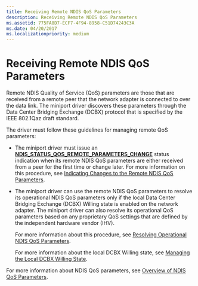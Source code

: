 ```yaml
---
title: Receiving Remote NDIS QoS Parameters
description: Receiving Remote NDIS QoS Parameters
ms.assetid: 775FA8D7-ECF7-4F94-8958-C51D74243C3A
ms.date: 04/20/2017
ms.localizationpriority: medium
---
```


# Receiving Remote NDIS QoS Parameters


Remote NDIS Quality of Service (QoS) parameters are those that are received from a remote peer that the network adapter is connected to over the data link. The miniport driver discovers these parameters through the Data Center Bridging Exchange (DCBX) protocol that is specified by the IEEE 802.1Qaz draft standard.

The driver must follow these guidelines for managing remote QoS parameters:

-   The miniport driver must issue an [**NDIS\_STATUS\_QOS\_REMOTE\_PARAMETERS\_CHANGE**](https://docs.microsoft.com/windows-hardware/drivers/network/ndis-status-qos-remote-parameters-change) status indication when its remote NDIS QoS parameters are either received from a peer for the first time or change later. For more information on this procedure, see [Indicating Changes to the Remote NDIS QoS Parameters](indicating-changes-to-the-remote-ndis-qos-parameters.md).

-   The miniport driver can use the remote NDIS QoS parameters to resolve its operational NDIS QoS parameters only if the local Data Center Bridging Exchange (DCBX) Willing state is enabled on the network adapter. The miniport driver can also resolve its operational QoS parameters based on any proprietary QoS settings that are defined by the independent hardware vendor (IHV).

    For more information about this procedure, see [Resolving Operational NDIS QoS Parameters](resolving-operational-ndis-qos-parameters.md).

    For more information about the local DCBX Willing state, see [Managing the Local DCBX Willing State](managing-the-local-dcbx-willing-state.md).

For more information about NDIS QoS parameters, see [Overview of NDIS QoS Parameters](overview-of-ndis-qos-parameters.md).

 

 





